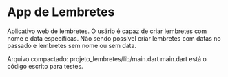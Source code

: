 # App de Lembretes
Aplicativo web de lembretes. O usário é capaz de criar lembretes com nome e data específicas.
Não sendo possível criar lembretes com datas no passado e lembretes sem nome ou sem data.

Arquivo compactado: projeto_lembretes/lib/main.dart 
main.dart está o código escrito para testes.

